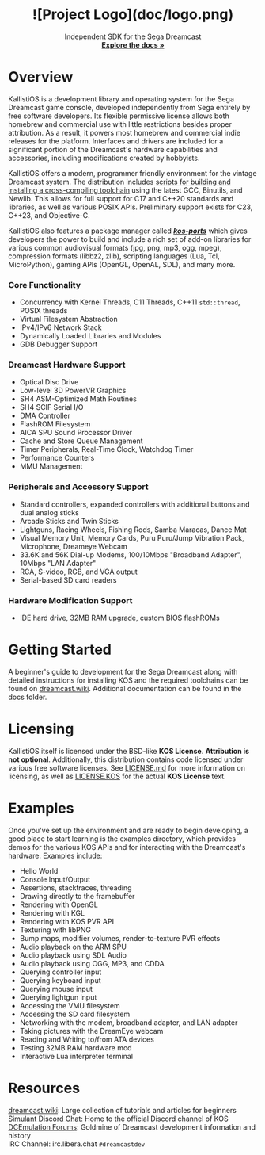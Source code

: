 <!-- PROJECT LOGO -->
<div align="center">
  <h1 align="center">![Project Logo](doc/logo.png)</h1>
  <p align="center">
    Independent SDK for the Sega Dreamcast
    <br />
    <a href="https://kos-docs.dreamcast.wiki"><strong>Explore the docs »</strong></a>
  </p>
</div>

# Overview

KallistiOS is a development library and operating system for the Sega Dreamcast game console, developed independently from Sega entirely by free software developers. Its flexible permissive license allows both homebrew and commercial use with little restrictions besides proper attribution. As a result, it powers most homebrew and commercial indie releases for the platform. Interfaces and drivers are included for a significant portion of the Dreamcast's hardware capabilities and accessories, including modifications created by hobbyists. 

KallistiOS offers a modern, programmer friendly environment for the vintage Dreamcast system. The distribution includes [scripts for building and installing a cross-compiling toolchain](utils/dc-chain/README.md) using the latest GCC, Binutils, and Newlib. This allows for full support for C17 and C++20 standards and libraries, as well as various POSIX APIs. Preliminary support exists for C23, C++23, and Objective-C.

KallistiOS also features a package manager called [**_kos-ports_**](https://github.com/KallistiOS/kos-ports) which gives developers the power to build and include a rich set of add-on libraries for various common audiovisual formats (jpg, png, mp3, ogg, mpeg), compression formats (libbz2, zlib), scripting languages (Lua, Tcl, MicroPython), gaming APIs (OpenGL, OpenAL, SDL), and many more.

### Core Functionality
* Concurrency with Kernel Threads, C11 Threads, C++11 `std::thread`, POSIX threads
* Virtual Filesystem Abstraction
* IPv4/IPv6 Network Stack
* Dynamically Loaded Libraries and Modules
* GDB Debugger Support

### Dreamcast Hardware Support
* Optical Disc Drive
* Low-level 3D PowerVR Graphics 
* SH4 ASM-Optimized Math Routines
* SH4 SCIF Serial I/O
* DMA Controller 
* FlashROM Filesystem
* AICA SPU Sound Processor Driver
* Cache and Store Queue Management
* Timer Peripherals, Real-Time Clock, Watchdog Timer
* Performance Counters
* MMU Management

### Peripherals and Accessory Support
* Standard controllers, expanded controllers with additional buttons and dual analog sticks 
* Arcade Sticks and Twin Sticks
* Lightguns, Racing Wheels, Fishing Rods, Samba Maracas, Dance Mat
* Visual Memory Unit, Memory Cards, Puru Puru/Jump Vibration Pack, Microphone, Dreameye Webcam
* 33.6K and 56K Dial-up Modems, 100/10Mbps "Broadband Adapter", 10Mbps "LAN Adapter"
* RCA, S-video, RGB, and VGA output
* Serial-based SD card readers

### Hardware Modification Support
* IDE hard drive, 32MB RAM upgrade, custom BIOS flashROMs

# Getting Started 
A beginner's guide to development for the Sega Dreamcast along with detailed instructions for installing KOS and the required toolchains can be found on [dreamcast.wiki](https://dreamcast.wiki/Getting_Started_with_Dreamcast_development). Additional documentation can be found in the docs folder. 

# Licensing
KallistiOS itself is licensed under the BSD-like **KOS License**. **Attribution is not optional**. Additionally, this distribution contains code licensed under various free software licenses.
See [LICENSE.md](doc/LICENSE.md) for more information on licensing, as well as [LICENSE.KOS](doc/license/LICENSE.KOS) for the actual **KOS License** text.

# Examples 
Once you've set up the environment and are ready to begin developing, a good place to start learning is the examples directory, which provides demos for the various KOS APIs and for interacting with the Dreamcast's hardware. Examples include:
- Hello World
- Console Input/Output
- Assertions, stacktraces, threading
- Drawing directly to the framebuffer
- Rendering with OpenGL
- Rendering with KGL
- Rendering with KOS PVR API
- Texturing with libPNG
- Bump maps, modifier volumes, render-to-texture PVR effects
- Audio playback on the ARM SPU
- Audio playback using SDL Audio
- Audio playback using OGG, MP3, and CDDA
- Querying controller input
- Querying keyboard input
- Querying mouse input
- Querying lightgun input
- Accessing the VMU filesystem
- Accessing the SD card filesystem
- Networking with the modem, broadband adapter, and LAN adapter
- Taking pictures with the DreamEye webcam
- Reading and Writing to/from ATA devices
- Testing 32MB RAM hardware mod
- Interactive Lua interpreter terminal

# Resources
[dreamcast.wiki](http://dreamcast.wiki): Large collection of tutorials and articles for beginners  
[Simulant Discord Chat](https://discord.gg/bpDZHT78PA): Home to the official Discord channel of KOS  
[DCEmulation Forums](http://dcemulation.org/phpBB/viewforum.php?f=29): Goldmine of Dreamcast development information and history  
IRC Channel: irc.libera.chat `#dreamcastdev`

